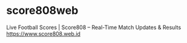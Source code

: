 # score808web
Live Football Scores | Score808 – Real-Time Match Updates &amp; Results https://www.score808.web.id
